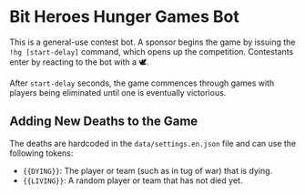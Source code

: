 # Bit Heroes Hunger Games Bot

This is a general-use contest bot. A sponsor begins the game by issuing the
`!hg [start-delay]` command, which opens up the competition. Contestants
enter by reacting to the bot with a 🕊️.

After `start-delay` seconds, the game commences through games with
players being eliminated until one is eventually victorious.

## Adding New Deaths to the Game

The deaths are hardcoded in the `data/settings.en.json` file and can use the following
tokens:

* `{{DYING}}`: The player or team (such as in tug of war) that is dying.
* `{{LIVING}}`: A random player or team that has not died yet.
